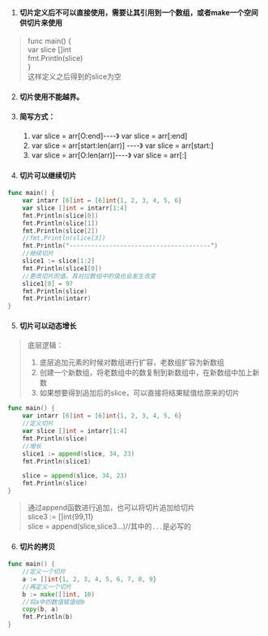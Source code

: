 1. #### 切片定义后不可以直接使用，需要让其引用到一个数组，或者make一个空间供切片来使用 
>func main() {  
	var slice []int  
	fmt.Println(slice)  
}  
这样定义之后得到的slice为空
2. #### 切片使用不能越界。 
3. #### 简写方式： 
    1. var slice = arr[O:end]----》 var slice = arr[:end] 
    2. var slice = arr[start:len(arr)] ----》 var slice = arr[start:] 
    3. var slice = arr[O:len(arr)]----》 var slice = arr[:] 
4. #### 切片可以继续切片
```go
func main() {
	var intarr [6]int = [6]int{1, 2, 3, 4, 5, 6}
	var slice []int = intarr[1:4]
	fmt.Println(slice[0])
	fmt.Println(slice[1])
	fmt.Println(slice[2])
	//fmt.Println(slice[3])
	fmt.Println("---------------------------------------")
	//继续切片
	slice1 := slice[1:2]
	fmt.Println(slice1[0])
	//更改切片的值，其对应数组中的值也会发生改变
	slice1[0] = 97
	fmt.Println(slice)
	fmt.Println(intarr)
}
```

5. #### 切片可以动态增长
>底层逻辑：
>1. 底层追加元素的时候对数组进行扩容，老数组扩容为新数组
>2. 创建一个新数组，将老数组中的数复制到新数组中，在新数组中加上新数
>3. 如果想要得到追加后的slice，可以直接将结果赋值给原来的切片
```go
func main() {
	var intarr [6]int = [6]int{1, 2, 3, 4, 5, 6}
	//定义切片
	var slice []int = intarr[1:4]
	fmt.Println(slice)
	//增长
	slice1 := append(slice, 34, 23)
	fmt.Println(slice1)

	slice = append(slice, 34, 23)
	fmt.Println(slice)
}
```
>通过append函数进行追加，也可以将切片追加给切片  
slice3 := []int{99,11}  
slice = append(slice,slice3...)//其中的`...`是必写的  

6. #### 切片的拷贝
```go
func main() {
	//定义一个切片
	a := []int{1, 2, 3, 4, 5, 6, 7, 8, 9}
	//再定义一个切片
	b := make([]int, 10)
	//将a中的数值赋值给b
	copy(b, a)
	fmt.Println(b)
}
```